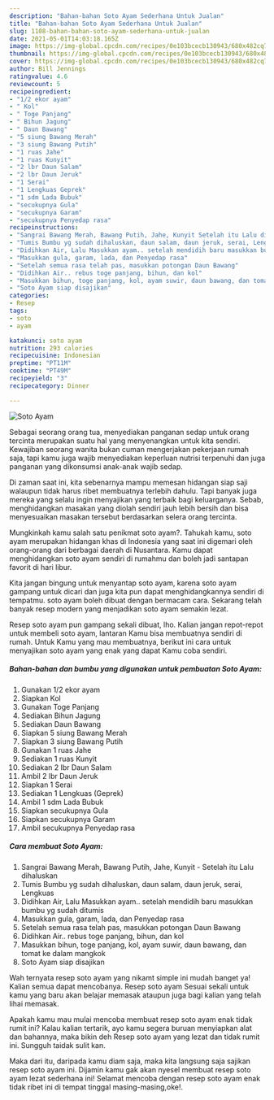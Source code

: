 ```yaml
---
description: "Bahan-bahan Soto Ayam Sederhana Untuk Jualan"
title: "Bahan-bahan Soto Ayam Sederhana Untuk Jualan"
slug: 1108-bahan-bahan-soto-ayam-sederhana-untuk-jualan
date: 2021-05-01T14:03:18.165Z
image: https://img-global.cpcdn.com/recipes/0e103bcecb130943/680x482cq70/soto-ayam-foto-resep-utama.jpg
thumbnail: https://img-global.cpcdn.com/recipes/0e103bcecb130943/680x482cq70/soto-ayam-foto-resep-utama.jpg
cover: https://img-global.cpcdn.com/recipes/0e103bcecb130943/680x482cq70/soto-ayam-foto-resep-utama.jpg
author: Bill Jennings
ratingvalue: 4.6
reviewcount: 5
recipeingredient:
- "1/2 ekor ayam"
- " Kol"
- " Toge Panjang"
- " Bihun Jagung"
- " Daun Bawang"
- "5 siung Bawang Merah"
- "3 siung Bawang Putih"
- "1 ruas Jahe"
- "1 ruas Kunyit"
- "2 lbr Daun Salam"
- "2 lbr Daun Jeruk"
- "1 Serai"
- "1 Lengkuas Geprek"
- "1 sdm Lada Bubuk"
- "secukupnya Gula"
- "secukupnya Garam"
- "secukupnya Penyedap rasa"
recipeinstructions:
- "Sangrai Bawang Merah, Bawang Putih, Jahe, Kunyit Setelah itu Lalu dihaluskan"
- "Tumis Bumbu yg sudah dihaluskan, daun salam, daun jeruk, serai, Lengkuas"
- "Didihkan Air, Lalu Masukkan ayam.. setelah mendidih baru masukkan bumbu yg sudah ditumis"
- "Masukkan gula, garam, lada, dan Penyedap rasa"
- "Setelah semua rasa telah pas, masukkan potongan Daun Bawang"
- "Didihkan Air.. rebus toge panjang, bihun, dan kol"
- "Masukkan bihun, toge panjang, kol, ayam suwir, daun bawang, dan tomat ke dalam mangkok"
- "Soto Ayam siap disajikan"
categories:
- Resep
tags:
- soto
- ayam

katakunci: soto ayam 
nutrition: 293 calories
recipecuisine: Indonesian
preptime: "PT11M"
cooktime: "PT49M"
recipeyield: "3"
recipecategory: Dinner

---
```



![Soto Ayam](https://img-global.cpcdn.com/recipes/0e103bcecb130943/680x482cq70/soto-ayam-foto-resep-utama.jpg)

Sebagai seorang orang tua, menyediakan panganan sedap untuk orang tercinta merupakan suatu hal yang menyenangkan untuk kita sendiri. Kewajiban seorang  wanita bukan cuman mengerjakan pekerjaan rumah saja, tapi kamu juga wajib menyediakan keperluan nutrisi terpenuhi dan juga panganan yang dikonsumsi anak-anak wajib sedap.

Di zaman  saat ini, kita sebenarnya mampu memesan hidangan siap saji walaupun tidak harus ribet membuatnya terlebih dahulu. Tapi banyak juga mereka yang selalu ingin menyajikan yang terbaik bagi keluarganya. Sebab, menghidangkan masakan yang diolah sendiri jauh lebih bersih dan bisa menyesuaikan masakan tersebut berdasarkan selera orang tercinta. 



Mungkinkah kamu salah satu penikmat soto ayam?. Tahukah kamu, soto ayam merupakan hidangan khas di Indonesia yang saat ini digemari oleh orang-orang dari berbagai daerah di Nusantara. Kamu dapat menghidangkan soto ayam sendiri di rumahmu dan boleh jadi santapan favorit di hari libur.

Kita jangan bingung untuk menyantap soto ayam, karena soto ayam gampang untuk dicari dan juga kita pun dapat menghidangkannya sendiri di tempatmu. soto ayam boleh dibuat dengan bermacam cara. Sekarang telah banyak resep modern yang menjadikan soto ayam semakin lezat.

Resep soto ayam pun gampang sekali dibuat, lho. Kalian jangan repot-repot untuk membeli soto ayam, lantaran Kamu bisa membuatnya sendiri di rumah. Untuk Kamu yang mau membuatnya, berikut ini cara untuk menyajikan soto ayam yang enak yang dapat Kamu coba sendiri.

<!--inarticleads1-->

##### Bahan-bahan dan bumbu yang digunakan untuk pembuatan Soto Ayam:

1. Gunakan 1/2 ekor ayam
1. Siapkan  Kol
1. Gunakan  Toge Panjang
1. Sediakan  Bihun Jagung
1. Sediakan  Daun Bawang
1. Siapkan 5 siung Bawang Merah
1. Siapkan 3 siung Bawang Putih
1. Gunakan 1 ruas Jahe
1. Sediakan 1 ruas Kunyit
1. Sediakan 2 lbr Daun Salam
1. Ambil 2 lbr Daun Jeruk
1. Siapkan 1 Serai
1. Sediakan 1 Lengkuas (Geprek)
1. Ambil 1 sdm Lada Bubuk
1. Siapkan secukupnya Gula
1. Siapkan secukupnya Garam
1. Ambil secukupnya Penyedap rasa




<!--inarticleads2-->

##### Cara membuat Soto Ayam:

1. Sangrai Bawang Merah, Bawang Putih, Jahe, Kunyit - Setelah itu Lalu dihaluskan
1. Tumis Bumbu yg sudah dihaluskan, daun salam, daun jeruk, serai, Lengkuas
1. Didihkan Air, Lalu Masukkan ayam.. setelah mendidih baru masukkan bumbu yg sudah ditumis
1. Masukkan gula, garam, lada, dan Penyedap rasa
1. Setelah semua rasa telah pas, masukkan potongan Daun Bawang
1. Didihkan Air.. rebus toge panjang, bihun, dan kol
1. Masukkan bihun, toge panjang, kol, ayam suwir, daun bawang, dan tomat ke dalam mangkok
1. Soto Ayam siap disajikan




Wah ternyata resep soto ayam yang nikamt simple ini mudah banget ya! Kalian semua dapat mencobanya. Resep soto ayam Sesuai sekali untuk kamu yang baru akan belajar memasak ataupun juga bagi kalian yang telah lihai memasak.

Apakah kamu mau mulai mencoba membuat resep soto ayam enak tidak rumit ini? Kalau kalian tertarik, ayo kamu segera buruan menyiapkan alat dan bahannya, maka bikin deh Resep soto ayam yang lezat dan tidak rumit ini. Sungguh taidak sulit kan. 

Maka dari itu, daripada kamu diam saja, maka kita langsung saja sajikan resep soto ayam ini. Dijamin kamu gak akan nyesel membuat resep soto ayam lezat sederhana ini! Selamat mencoba dengan resep soto ayam enak tidak ribet ini di tempat tinggal masing-masing,oke!.

